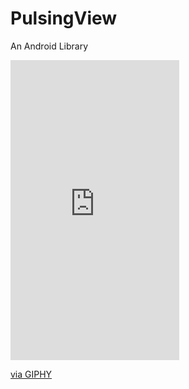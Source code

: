 # PulsingView
An Android Library

<iframe src="https://giphy.com/embed/SS7h6YPpevyIe0b4dj" width="270" height="480" frameBorder="0" class="giphy-embed" allowFullScreen></iframe><p><a href="https://giphy.com/gifs/SS7h6YPpevyIe0b4dj">via GIPHY</a></p>

